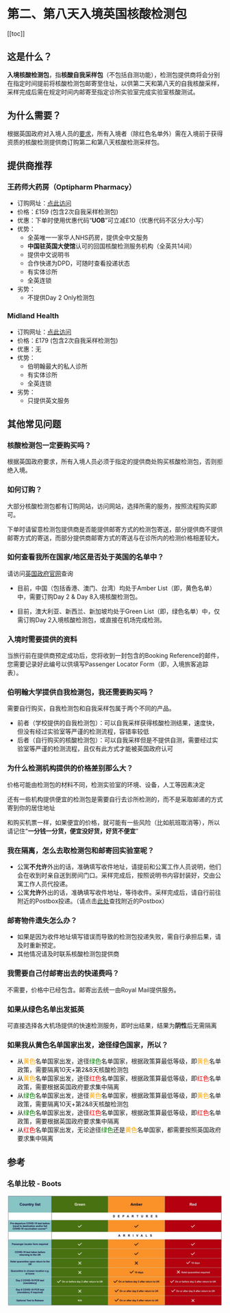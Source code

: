 # 第二、第八天入境英国核酸检测包

[[toc]]

## 这是什么？

**入境核酸检测包**，指**核酸自我采样包**（不包括自测功能），检测包提供商将会分别在指定时间提前将核酸检测包邮寄至住址，以供第二天和第八天的自我核酸采样，采样完成后需在规定时间内邮寄至指定诊所实验室完成实验室核酸测试。

## 为什么需要？

根据英国政府对入境人员的[要求](https://www.gov.uk/find-travel-test-provider)，所有入境者（除红色名单外）需在入境前于获得资质的核酸检测提供商订购第二和第八天核酸检测采样包。

## 提供商推荐

### 王药师大药房（Optipharm Pharmacy）

* 订购网址：[点此访问](https://optipharmpharmacy.co.uk/collections/homepage-products/products/wsf)
* 价格：£159 (包含2次自我采样检测包)
* 优惠：下单时使用优惠代码“**UOB**”可立减£10（优惠代码不区分大小写）
* 优势：
    * 全英唯一一家华人NHS药房，提供全中文服务
    * **中国驻英国大使馆**认可的回国核酸检测服务机构（全英共14间）
    * 提供中文说明书
    * 合作快递为DPD，可随时查看投递状态
    * 有实体诊所
    * 全英连锁
* 劣势：
    * 不提供Day 2 Only检测包

### Midland Health

* 订购网址：[点此访问](https://midlandhealth.co.uk/covid-test-to-release-for-travel/)
* 价格：£179 (包含2次自我采样检测包)
* 优惠：无
* 优势：
    * 伯明翰最大的私人诊所
    * 有实体诊所
    * 全英连锁
* 劣势：
    * 只提供英文服务

## 其他常见问题

### 核酸检测包一定要购买吗？

根据英国政府要求，所有入境人员必须于指定的提供商处购买核酸检测包，否则拒绝入境。

### 如何订购？

大部分核酸检测包都有订购网站，访问网站，选择所需的服务，按照流程购买即可。

下单时请留意检测包提供商是否能提供邮寄方式的检测包寄送，部分提供商不提供邮寄方式的寄送，而部分提供商邮寄方式的寄送与在诊所内的检测价格相差较大。

### 如何查看我所在国家/地区是否处于英国的名单中？

请访问[英国政府官网](https://www.gov.uk/guidance/red-amber-and-green-list-rules-for-entering-england)查询

- 目前，中国（包括香港、澳门、台湾）均处于Amber List（即，黄色名单）中，需要订购Day 2 & Day 8入境核酸检测包。

- 目前，澳大利亚、新西兰、新加坡均处于Green List（即，绿色名单）中，仅需订购Day 2入境核酸检测包，或直接在机场完成检测。

### 入境时需要提供的资料

当旅行前在提供商预定成功后，您将收到一封包含的Booking Reference的邮件，您需要记录好此编号以供填写Passenger Locator Form（即，入境旅客追踪表）。

### 伯明翰大学提供自我检测包，我还需要购买吗？

需要自行购买，自我检测包和自我采样包属于两个不同的产品。

- 前者（学校提供的自我检测包）：可以自我采样获得核酸检测结果，速度快，但没有经过实验室等严谨的检测流程，容错率较低
- 后者（自行购买的核酸检测包）：可以自我采样但是不提供自测，需要经过实验室等严谨的检测流程，且仅有此方式才能被英国政府认可

### 为什么检测机构提供的价格差别那么大？

价格可能由检测包的材料不同，检测实验室的环境、设备，人工等因素决定

还有一些机构提供便宜的检测包是需要自行去诊所检测的，而不是采取邮递的方式寄到你的居住地址

和购买机票一样，如果便宜的价格，就可能有一些风险（比如航班取消等），所以请记住“**一分钱一分货，便宜没好货，好货不便宜**”

### 我在隔离，怎么去取检测包和邮寄回实验室呢？

* 公寓**不允许**外出的话，准确填写收件地址，请提前和公寓工作人员说明，他们会在收到时亲自送到房间门口。采样完成后，按照说明书内容封装好，交由公寓工作人员代投递。
* 公寓**允许**外出的话，准确填写收件地址，等待收件。采样完成后，请自行前往附近的Postbox投递。（请点击[此处](https://www.royalmail.com/services-near-you)查找附近的Postbox）

### 邮寄物件遗失怎么办？

* 如果是因为收件地址填写错误而导致的检测包投递失败，需自行承担后果，请及时重新预定。
* 其他情况请及时联系核酸检测包提供商

### 我需要自己付邮寄出去的快递费吗？

不需要，价格中已经包含。邮寄出去统一由Royal Mail提供服务。

### 如果从绿色名单出发抵英

可直接选择各大机场提供的快速检测服务，即时出结果，结果为**阴性**后无需隔离

### 如果我从黄色名单国家出发，途径绿色国家，所以？

* 从<font color=Orange>黄色</font>名单国家出发，途径<font color=Green>绿色</font>名单国家，根据政策算最低等级，即<font color=Orange>黄色</font>名单政策，需要隔离10天+第2&8天核酸检测包
* 从<font color=Orange>黄色</font>名单国家出发，途径<font color=Red>红色</font>名单国家，根据政策算最低等级，即<font color=Red>红色</font>名单政策，需要根据英国政府要求集中隔离
* 从<font color=Green>绿色</font>名单国家出发，途径<font color=Orange>黄色</font>名单国家，根据政策算最低等级，即<font color=Orange>黄色</font>名单政策，需要隔离10天+第2&8天核酸检测包
* 从<font color=Green>绿色</font>名单国家出发，途径<font color=Red>红色</font>名单国家，根据政策算最低等级，即<font color=Red>红色</font>名单政策，需要根据英国政府要求集中隔离
* 从<font color=Red>红色</font>名单国家出发，无论途径<font color=Green>绿色</font>还是<font color=Orange>黄色</font>名单国家，都需要按照英国政府要求集中隔离

## 参考

### 名单比较 - Boots

![Boots](./Boots.jpg)